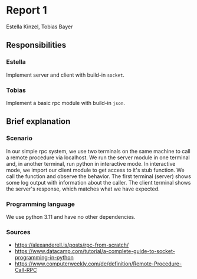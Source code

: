 # Report 1

Estella Kinzel, Tobias Bayer

## Responsibilities

### Estella

Implement server and client with build-in `socket`.

### Tobias

Implement a basic rpc module with build-in `json`.

## Brief explanation

### Scenario

In our simple rpc system, we use two terminals on the same machine to call a remote procedure via localhost. We run the server module in one terminal and, in another terminal, run python in interactive mode. In interactive mode, we import our client module to get access to it's stub function. We call the function and observe the behavior. The first terminal (server) shows some log output with information about the caller. The client terminal shows the server's response, which matches what we have expected.

### Programming language

We use python 3.11 and have no other dependencies.

### Sources

* <https://alexanderell.is/posts/rpc-from-scratch/>
* <https://www.datacamp.com/tutorial/a-complete-guide-to-socket-programming-in-python>
* <https://www.computerweekly.com/de/definition/Remote-Procedure-Call-RPC>

